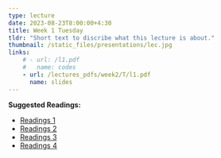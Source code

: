 ```yaml
---
type: lecture
date: 2023-08-23T8:00:00+4:30
title: Week 1 Tuesday
tldr: "Short text to discribe what this lecture is about."
thumbnail: /static_files/presentations/lec.jpg
links: 
    # - url: /l1.pdf
    #   name: codes
    - url: /lectures_pdfs/week2/T/l1.pdf
      name: slides
---
```

**Suggested Readings:**
- [Readings 1](/readings_pdfs/week2/TH/r1.pdf)
- [Readings 2](/readings_pdfs/week2/TH/r2.pdf)
- [Readings 3](/readings_pdfs/week2/TH/r3.pdf)
- [Readings 4](/readings_pdfs/week2/TH/r4.pdf)


